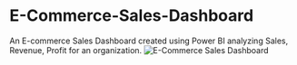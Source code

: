 # E-Commerce-Sales-Dashboard
An E-commerce Sales Dashboard created using Power BI analyzing Sales, Revenue, Profit for an organization.
![E-Commerce Sales Dashboard](https://github.com/aaditya2907/E-Commerce-Sales-Dashboard/assets/88060413/d9bb13aa-9f8b-4a3f-89eb-04589f1ff4e1)
